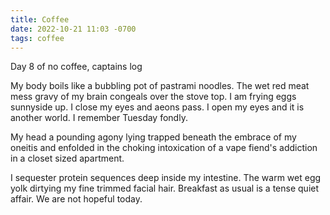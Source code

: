 ```yaml
---
title: Coffee
date: 2022-10-21 11:03 -0700
tags: coffee
---
```

Day 8 of no coffee, captains log

My body boils like a bubbling pot of pastrami noodles. The wet red
meat mess gravy of my brain congeals over the stove top. I am frying
eggs sunnyside up.  I close my eyes and aeons pass. I open my eyes and
it is another world.  I remember Tuesday fondly.

My head a pounding agony lying trapped beneath the embrace of my
oneitis and enfolded in the choking intoxication of a vape fiend's
addiction in a closet sized apartment.

I sequester protein sequences deep inside my intestine. The warm wet
egg yolk dirtying my fine trimmed facial hair. Breakfast as usual is a
tense quiet affair.  We are not hopeful today.
